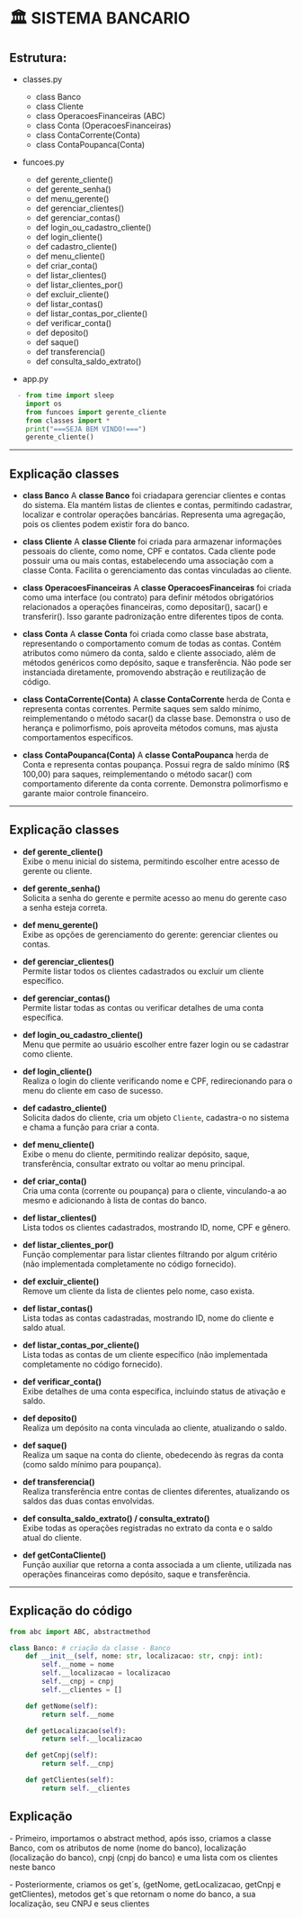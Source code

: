 # 🏛️ SISTEMA BANCARIO

## Estrutura:
- classes.py
    - class Banco
    - class Cliente
    - class OperacoesFinanceiras (ABC)
    - class Conta (OperacoesFinanceiras)
    - class ContaCorrente(Conta)
    - class ContaPoupanca(Conta)
    
- funcoes.py
    - def gerente_cliente()
    - def gerente_senha()
    - def menu_gerente()
    - def gerenciar_clientes()
    - def gerenciar_contas()
    - def login_ou_cadastro_cliente()
    - def login_cliente()
    - def cadastro_cliente()
    - def menu_cliente()
    - def criar_conta()
    - def listar_clientes()
    - def listar_clientes_por()
    - def excluir_cliente()
    - def listar_contas()
    - def listar_contas_por_cliente()
    - def verificar_conta()
    - def deposito()
    - def saque()
    - def transferencia()
    - def consulta_saldo_extrato()
 
- app.py
```python
  - from time import sleep
    import os
    from funcoes import gerente_cliente
    from classes import *
    print("===SEJA BEM VINDO!===")
    gerente_cliente()
```

---
## Explicação classes
- **class Banco**
  A **classe Banco** foi criadapara gerenciar clientes e contas do sistema. Ela mantém listas de clientes e contas, permitindo cadastrar, localizar e controlar operações bancárias. Representa     uma agregação, pois os clientes podem existir fora do banco.

- **class Cliente**
  A **classe Cliente** foi criada para armazenar informações pessoais do cliente, como nome, CPF e contatos. Cada cliente pode possuir uma ou mais contas, estabelecendo uma associação com a       classe Conta. Facilita o gerenciamento das contas vinculadas ao cliente.

- **class OperacoesFinanceiras**
  A **classe OperacoesFinanceiras** foi criada como uma interface (ou contrato) para definir métodos obrigatórios relacionados a operações financeiras, como depositar(), sacar() e                 transferir().   Isso garante padronização entre diferentes tipos de conta.

- **class Conta**
  A **classe Conta** foi criada como classe base abstrata, representando o comportamento comum de todas as contas. Contém atributos como número da conta, saldo e cliente associado, além de        métodos genéricos como depósito, saque e transferência. Não pode ser instanciada diretamente, promovendo abstração e reutilização de código.

- **class ContaCorrente(Conta)**
  A **classe ContaCorrente** herda de Conta e representa contas correntes. Permite saques sem saldo mínimo, reimplementando o método sacar() da classe base. Demonstra o uso de herança e           polimorfismo, pois aproveita métodos comuns, mas ajusta comportamentos específicos.

- **class ContaPoupanca(Conta)**
  A **classe ContaPoupanca** herda de Conta e representa contas poupança. Possui regra de saldo mínimo (R$ 100,00) para saques, reimplementando o método sacar() com comportamento diferente da     conta corrente. Demonstra polimorfismo e garante maior controle financeiro.

---
## Explicação classes
- **def gerente_cliente()**  
  Exibe o menu inicial do sistema, permitindo escolher entre acesso de gerente ou cliente.

- **def gerente_senha()**  
  Solicita a senha do gerente e permite acesso ao menu do gerente caso a senha esteja correta.

- **def menu_gerente()**  
  Exibe as opções de gerenciamento do gerente: gerenciar clientes ou contas.

- **def gerenciar_clientes()**  
  Permite listar todos os clientes cadastrados ou excluir um cliente específico.

- **def gerenciar_contas()**  
  Permite listar todas as contas ou verificar detalhes de uma conta específica.

- **def login_ou_cadastro_cliente()**  
  Menu que permite ao usuário escolher entre fazer login ou se cadastrar como cliente.

- **def login_cliente()**  
  Realiza o login do cliente verificando nome e CPF, redirecionando para o menu do cliente em caso de sucesso.

- **def cadastro_cliente()**  
  Solicita dados do cliente, cria um objeto `Cliente`, cadastra-o no sistema e chama a função para criar a conta.

- **def menu_cliente()**  
  Exibe o menu do cliente, permitindo realizar depósito, saque, transferência, consultar extrato ou voltar ao menu principal.

- **def criar_conta()**  
  Cria uma conta (corrente ou poupança) para o cliente, vinculando-a ao mesmo e adicionando à lista de contas do banco.

- **def listar_clientes()**  
  Lista todos os clientes cadastrados, mostrando ID, nome, CPF e gênero.

- **def listar_clientes_por()**  
  Função complementar para listar clientes filtrando por algum critério (não implementada completamente no código fornecido).

- **def excluir_cliente()**  
  Remove um cliente da lista de clientes pelo nome, caso exista.

- **def listar_contas()**  
  Lista todas as contas cadastradas, mostrando ID, nome do cliente e saldo atual.

- **def listar_contas_por_cliente()**  
  Lista todas as contas de um cliente específico (não implementada completamente no código fornecido).

- **def verificar_conta()**  
  Exibe detalhes de uma conta específica, incluindo status de ativação e saldo.

- **def deposito()**  
  Realiza um depósito na conta vinculada ao cliente, atualizando o saldo.

- **def saque()**  
  Realiza um saque na conta do cliente, obedecendo às regras da conta (como saldo mínimo para poupança).

- **def transferencia()**  
  Realiza transferência entre contas de clientes diferentes, atualizando os saldos das duas contas envolvidas.

- **def consulta_saldo_extrato() / consulta_extrato()**  
  Exibe todas as operações registradas no extrato da conta e o saldo atual do cliente.

- **def getContaCliente()**  
  Função auxiliar que retorna a conta associada a um cliente, utilizada nas operações financeiras como depósito, saque e transferência.

---
## Explicação do código
```python
from abc import ABC, abstractmethod

class Banco: # criação da classe - Banco
    def __init__(self, nome: str, localizacao: str, cnpj: int): 
        self.__nome = nome 
        self.__localizacao = localizacao 
        self.__cnpj = cnpj 
        self.__clientes = []

    def getNome(self): 
        return self.__nome

    def getLocalizacao(self): 
        return self.__localizacao

    def getCnpj(self): 
        return self.__cnpj

    def getClientes(self): 
        return self.__clientes 
```
## Explicação
<p> - Primeiro, importamos o abstract method, após isso, criamos a classe Banco, com os atributos de nome (nome do banco), localização (localização do banco), cnpj (cnpj do banco)
 e uma lista com os clientes neste banco</p>
<p> - Posteriormente, criamos os get´s, (getNome, getLocalizacao, getCnpj e getClientes), metodos get´s que retornam o nome do banco, a sua localização, seu CNPJ e seus clientes</p>

